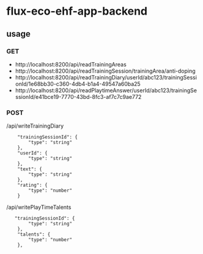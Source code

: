 # flux-eco-ehf-app-backend

## usage

### GET

- http://localhost:8200/api/readTrainingAreas
- http://localhost:8200/api/readTrainingSession/trainingArea/anti-doping
- http://localhost:8200/api/readTrainingDiary/userId/abc123/trainingSessionId/1e68bb30-c360-4db4-b1a4-49547a60ba25
- http://localhost:8200/api/readPlaytimeAnswer/userId/abc123/trainingSessionId/e41bce19-7770-43bd-8fc3-af7c7c9ae772

### POST

/api/writeTrainingDiary

```
    "trainingSessionId": {
        "type": "string"
    },
    "userId": {
        "type": "string"
    },
    "text": {
        "type": "string"
    },
    "rating": {
        "type": "number"
    }
```


/api/writePlayTimeTalents

```
   "trainingSessionId": {
        "type": "string"
    },
    "talents": {
        "type": "number"
    },
```